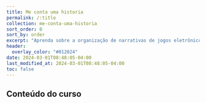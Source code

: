 ```yaml
---
title: Me conta uma historia
permalink: /:title
collection: me-conta-uma-historia
sort_order: 0
sort_by: order
excerpt: "Aprenda sobre a organização de narrativas de jogos eletrônicos."
header:
  overlay_color: "#012024"
date: 2024-03-01T08:48:05-04:00
last_modified_at: 2024-03-01T08:48:05-04:00
toc: false
---
```


## Conteúdo do curso
